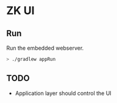# ZK UI

## Run
Run the embedded webserver.
```bash
> ./gradlew appRun
```

## TODO
* Application layer should control the UI
